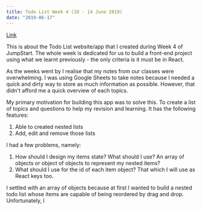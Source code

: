 ```yaml
---
title: Todo List Week 4 (10 - 14 June 2019)
date: "2019-06-17"
---
```


[Link](https://jumpstart-todo-list.netlify.com/)

This is about the Todo List website/app that I created during Week 4 of JumpStart. The whole week is dedicated for us to build a front-end project using what we learnt previously - the only criteria is it must be in React.

As the weeks went by I realise that my notes from our classes were overwhelming. I was using Google Sheets to take notes because I needed a quick and dirty way to store as much information as possible. However, that didn't afford me a quick overview of each topics.

<!-- ![My Google Sheets](./salty_egg.jpg) -->

My primary motivation for building this app was to solve this. To create a list of topics and questions to help my revision and learning. It has the following features:

1. Able to created nested lists
2. Add, edit and remove those lists

I had a few problems, namely:

1. How should I design my items state? What should I use? An array of objects or object of objects to represent my nested items?
2. What should I use for the id of each item object? That which I will use as React keys too.

I settled with an array of objects because at first I wanted to build a nested todo list whose items are capable of being reordered by drag and drop. Unfortunately, I
